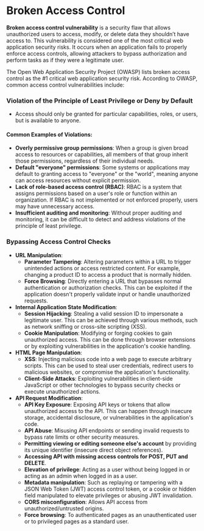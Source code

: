 # Broken Access Control

**Broken access control vulnerability** is a security flaw that allows unauthorized users to access, modify, or delete data they shouldn’t have access to. This vulnerability is considered one of the most critical web application security risks. It occurs when an application fails to properly enforce access controls, allowing attackers to bypass authorization and perform tasks as if they were a legitimate user.

The Open Web Application Security Project (OWASP) lists broken access control as the #1 critical web application security risk. According to OWASP, common access control vulnerabilities include:

### Violation of the Principle of Least Privilege or Deny by Default
- Access should only be granted for particular capabilities, roles, or users, but is available to anyone.

#### Common Examples of Violations:
- **Overly permissive group permissions**: When a group is given broad access to resources or capabilities, all members of that group inherit those permissions, regardless of their individual needs.
- **Default "everyone" permissions**: Some systems or applications may default to granting access to "everyone" or the "world", meaning anyone can access resources without explicit permission.
- **Lack of role-based access control (RBAC)**: RBAC is a system that assigns permissions based on a user's role or function within an organization. If RBAC is not implemented or not enforced properly, users may have unnecessary access.
- **Insufficient auditing and monitoring**: Without proper auditing and monitoring, it can be difficult to detect and address violations of the principle of least privilege.

### Bypassing Access Control Checks
- **URL Manipulation**: 
  - **Parameter Tampering**: Altering parameters within a URL to trigger unintended actions or access restricted content. For example, changing a product ID to access a product that is normally hidden.
  - **Force Browsing**: Directly entering a URL that bypasses normal authentication or authorization checks. This can be exploited if the application doesn't properly validate input or handle unauthorized requests.
- **Internal Application State Modification**: 
  - **Session Hijacking**: Stealing a valid session ID to impersonate a legitimate user. This can be achieved through various methods, such as network sniffing or cross-site scripting (XSS).
  - **Cookie Manipulation**: Modifying or forging cookies to gain unauthorized access. This can be done through browser extensions or by exploiting vulnerabilities in the application's cookie handling.
- **HTML Page Manipulation**:
  - **XSS**: Injecting malicious code into a web page to execute arbitrary scripts. This can be used to steal user credentials, redirect users to malicious websites, or compromise the application's functionality.
  - **Client-Side Attacks**: Exploiting vulnerabilities in client-side JavaScript or other technologies to bypass security checks or execute unauthorized actions.
- **API Request Modification**:
  - **API Key Exposure**: Exposing API keys or tokens that allow unauthorized access to the API. This can happen through insecure storage, accidental disclosure, or vulnerabilities in the application's code.
  - **API Abuse**: Misusing API endpoints or sending invalid requests to bypass rate limits or other security measures.
  - **Permitting viewing or editing someone else's account** by providing its unique identifier (insecure direct object references).
  - **Accessing API with missing access controls for POST, PUT and DELETE**.
  - **Elevation of privilege**: Acting as a user without being logged in or acting as an admin when logged in as a user.
  - **Metadata manipulation**: Such as replaying or tampering with a JSON Web Token (JWT) access control token, or a cookie or hidden field manipulated to elevate privileges or abusing JWT invalidation.
  - **CORS misconfiguration**: Allows API access from unauthorized/untrusted origins.
  - **Force browsing**: To authenticated pages as an unauthenticated user or to privileged pages as a standard user.
